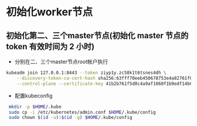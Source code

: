 # 初始化worker节点

## 初始化第二、三个master节点(初始化 master 节点的 token 有效时间为 2 小时)

+ 分别在二、三个master节点root帐户执行
``` bash
kubeadm join 127.0.0.1:8443 --token ziyp1y.zc58k1t6tsnes4dh \
    --discovery-token-ca-cert-hash sha256:63fff70eeb450678753e4a82761f09c864edc73d0b14efd30fff38673b6d7c64 \
    --control-plane --certificate-key 41b2b761f5d0c4a9af1060f1b9edf14b687b6dd572e60289aa4fc150fb62df47
```

+ 配置kubeconfig
``` bash
 mkdir -p $HOME/.kube
 sudo cp -i /etc/kubernetes/admin.conf $HOME/.kube/config
 sudo chown $(id -u):$(id -g) $HOME/.kube/config
 ```

